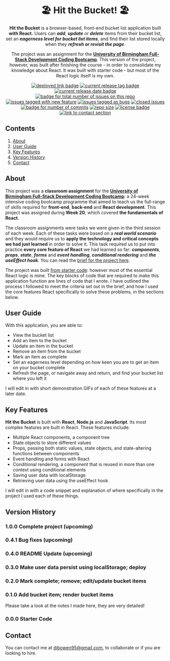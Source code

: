 <h1 align="center"> 🏖️ Hit the Bucket! 🏖️ </h1>
<div align="center">
  <p><strong>Hit the Bucket</strong> is a browser-based, front-end bucket list application built <strong>with React.</strong> Users can <strong><em>add</em></strong>, <strong><em>update</em></strong> or <strong><em>delete</em></strong> items from their bucket list, set an <strong><em>eagerness level for bucket list items</em></strong>, and find their list stored locally when they <strong><em>refresh or revisit the page</em></strong>.

  <p>The project was an assignment for the <a href="https://gist.github.com/djbowen95/2846640d520a16165b9b23db2d9e0926"><strong>University of Birmingham Full-Stack Development Coding Bootcamp</strong></a>. This version of the project, however, was built after finishing the course - in order to consolidate my knowledge about React. It was built with starter code - but most of the React logic itself is my own.</p>
  
  <a href="https://djbowen95.github.io/Hit-the-Bucket/"><img src="https://img.shields.io/badge/Deployed%20here!%20-008CFF?style=flat-square" alt="deployed link badge"></a>
  <a href="https://github.com/djbowen95/Hit-the-Bucket/releases/latest"><img src="https://img.shields.io/github/v/release/djbowen95/Hit-the-Bucket?style=flat-square&color=FDA325" alt="current release tag badge"></a>
  <a href="https://github.com/djbowen95/Hit-the-Bucket/releases/latest"><img src="https://img.shields.io/github/release-date/djbowen95/Hit-the-Bucket?style=flat-square&color=FDA325" alt="current release date badge"></a>
  <br/>
  <a href="https://github.com/djbowen95/Hit-the-Bucket/issues"><img src="https://img.shields.io/github/issues/djbowen95/Hit-the-Bucket?style=flat-square&color=E5E5E5" alt="badge for total number of issues on this repo"></a>
  <a href="https://github.com/djbowen95/Hit-the-Bucket/issues?q=is%3Aissue+is%3Aopen+label%3A%22new+feature%22"><img src="https://img.shields.io/github/issues/djbowen95/Hit-the-Bucket/new%20feature?style=flat-square&label=enhancements&color=b8dcff" alt="issues tagged with new feature"></a>
  <a href="https://github.com/djbowen95/Hit-the-Bucket/issues?q=is%3Aissue+is%3Aopen+label%3Abug"><img src="https://img.shields.io/github/issues/djbowen95/Hit-the-Bucket/bug?style=flat-square&label=bugs&color=fedfb1" alt="issues tagged as bugs"></a>
  <a href="https://github.com/djbowen95/Hit-the-Bucket/issues?q=is%3Aissue+label%3Abug+is%3Aclosed"><img src="https://img.shields.io/github/issues-closed/djbowen95/Hit-the-Bucket?style=flat-square&color=8E8E8E" alt="closed issues"></a>
  <br/>
  <a href="https://github.com/djbowen95/Hit-the-Bucket/commits/main"><img src="https://img.shields.io/github/commit-activity/t/djbowen95/Hit-the-Bucket?style=flat-square&color=1348ba" alt="badge for number of commits"></a>
  <a href="https://github.com/djbowen95/Hit-the-Bucket/pulse"><img src="https://img.shields.io/github/repo-size/djbowen95/Hit-the-Bucket?style=flat-square&color=E5E5E5" alt="repo size"></a>
  <a href="https://github.com/djbowen95/Hit-the-Bucket/blob/main/LICENSE"><img src="https://img.shields.io/github/license/djbowen95/Hit-the-Bucket?style=flat-square&color=00df54" alt="license badge"></a>
  <a href="#contact"><img src="https://img.shields.io/badge/Contact!%20-1348ba?style=flat-square" alt="link to contact section"></a>
  <br/>
</div>

## Contents
1. [About](#about)
2. [User Guide](#user-guide)
3. [Key Features](#key-features)
4. [Version History](#version-history)
5. [Contact](#contact)

## About
This project was a <strong>classroom assignment</strong> for the <strong>[University of Birmingham Full-Stack Development Coding Bootcamp](https://gist.github.com/djbowen95/2846640d520a16165b9b23db2d9e0926)</strong>: a 24-week intensive coding bootcamp programme that aimed to teach us the full-range of skills required for <strong>front-end</strong>, <strong>back-end</strong> and <strong>React development</strong>. This project was assigned during <strong>Week 20</strong>, which covered <strong>the fundamentals of React</strong>.

The classroom assignments were tasks we were given in the third session of each week. Each of these tasks were based on a <strong><em>real world scenario</em></strong> and they would require us to <strong>apply the technology and critical concepts we had just learned</strong> in order to solve it. This task required us to put into practice <strong>every core feature of React</strong> we had learned so far: <strong><em>components</em></strong>, <strong><em>props</em></strong>, <strong><em>state</em></strong>, <strong><em>forms</em></strong> and <strong><em>event handling</em></strong>, <strong><em>conditional rendering</em></strong> and <strong><em>the useEffect hook</em></strong>. You can read the [brief for the project here](https://github.com/djbowen95/Hit-the-Bucket/blob/main/docs/BRIEF.md).

The project was built [from starter code](https://github.com/djbowen95/Hit-the-Bucket/releases/tag/0.0.0): however most of the essential React logic is mine. The key blocks of code that are required to make this application function are lines of code that I wrote. I have outlined the process I followed to meet the criteria set out in the brief, and how I used the core features React specifically to solve these problems, in the sections below.

## User Guide
With this application, you are able to:

- View the bucket list
- Add an item to the bucket
- Update an item in the bucket
- Remove an item from the bucket
- Mark an item as complete
- Set an eagerness level depending on how keen you are to get an item on your bucket complete
- Refresh the page, or navigate away and return, and find your bucket list where you left it

I will edit in with short demonstration GIFs of each of these features at a later date.

## Key Features
<strong>Hit the Bucket</strong> is built with <strong>React</strong>, <strong>Node.js</strong> and <strong>JavaScript</strong>. Its most complex features are built in React. These features include:

- Multiple React components, a component tree
- State objects to store different values
- Props, passing both static values, state objects, and state-altering functions between components
- Event handling and forms with React
- Conditional rendering, a component that is reused in more than one context using conditional elements
- Saving user data with localStorage
- Retrieving user data using the useEffect hook

I will edit in with a code snippet and explanation of where specifically in the project I used each of these things.

## Version History
### 1.0.0 Complete project (upcoming)
### 0.4.1 Bug fixes (upcoming)
### 0.4.0 README Update (upcoming)
### 0.3.0 Make user data persist using localStorage; deploy
### 0.2.0 Mark complete; remove; edit/update bucket items
### 0.1.0 Add bucket item; render bucket items
Please take a look at the notes I made here, they are very detailed!
### 0.0.0 Starter Code


## Contact
You can contact me at djbowen95@gmail.com, to collaborate or if you are looking to hire.
